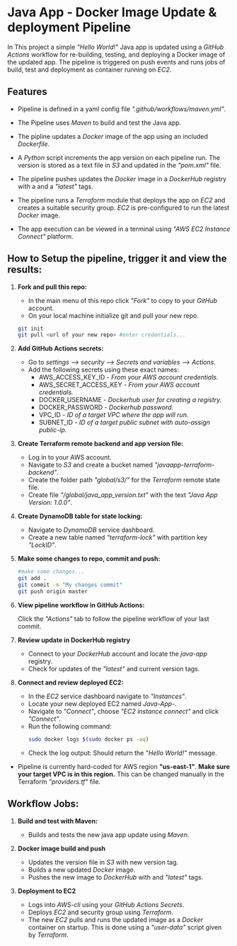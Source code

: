 # Java App - Docker Image Update & deployment Pipeline

In This project a simple *"Hello World!"* Java app is updated using a *GitHub Actions* workflow for re-building, testing, and deploying a Docker image of the updated app.
The pipeline is triggered on push events and runs jobs of build, test and deployment as container running on *EC2*.

## Features

- Pipeline is defined in a yaml config file *".github/workflows/maven.yml"*.

- The Pipeline uses *Maven* to build and test the Java app.

- The pipline updates a *Docker* image of the app using an included *Dockerfile*.

- A *Python* script increments the app version on each pipeline run. The version is stored as a text file in *S3* and updated in the *"pom.xml"* file.

- The pipeline pushes updates the *Docker* image in a *DockerHub* registry with a *<version>* and a *"latest"* tags.

- The pipeline runs a *Terraform* module that deploys the app on *EC2* and creates a suitable security group. *EC2* is pre-configured to run the latest *Docker* image.

- The app execution can be viewed in a terminal using *"AWS EC2 Instance Connect"* platform.


## How to Setup the pipeline, trigger it and view the results:

1. **Fork and pull this repo:**
    - In the main menu of this repo click *"Fork"* to copy to your *GitHub* account.
    - On your local machine initialize git and pull your new repo.

    ``` bash
    git init
    git pull <url of your new repo> #enter credentials...

    ```

2. **Add GitHub Actions secrets:**
    - Go to *settings --> security --> Secrets and variables --> Actions*.
    - Add the following secrets using these exact names:
      * AWS_ACCESS_KEY_ID - *From your AWS account credentials.*
      * AWS_SECRET_ACCESS_KEY - *From your AWS account credentials.*
      * DOCKER_USERNAME - *Dockerhub user for creating a registry.*
      * DOCKER_PASSWORD - *Dockerhub password.*
      * VPC_ID - *ID of a target VPC where the app will run.*
      * SUBNET_ID - *ID of a target public subnet with auto-assign public-ip.*

3. **Create Terraform remote backend and app version file:**
    - Log in to your AWS account.
    - Navigate to *S3* and create a bucket named *"javaapp-terraform-backend"*.
    - Create the folder path *"global/s3/"* for the *Terraform* remote state file.
    - Create file *"/global/java_app_version.txt"* with the text *"Java App Version: 1.0.0"*.

4. **Create DynamoDB table for state locking:**
    - Navigate to *DynamoDB* service dashboard.
    - Create a new table named *"terraform-lock"* with partition key *"LockID"*.

5. **Make some changes to repo, commit and push:**
   ``` bash
   #make some changes...
   git add .
   git commit -m "My changes commit"
   git push origin master

   ```

6. **View pipeline workflow in GitHub Actions:**

    Click the *"Actions"* tab to follow the pipeline workflow of your last commit.

7. **Review update in DockerHub registry**
    - Connect to your *DockerHub* account and locate the *java-app* registry.
    - Check for updates of the *"latest"* and current version tags.

8. **Connect and review deployed EC2:**
    - In the *EC2* service dashboard navigate to *"Instances"*.
    - Locate your new deployed EC2 named *Java-App-<version>*.
    - Navigate to *"Connect"*, choose *"EC2 instance connect"* and click *"Connect"*.
    - Run the following command:
      ``` bash
      sudo docker logs $(sudo docker ps -aq)

      ```
    - Check the log output: Should return the *"Hello World!"* message.

* Pipeline is currently hard-coded for AWS region **"us-east-1"**.
  **Make sure your target VPC is in this region.** This can be changed manually in the Terraform *"providers.tf"* file.


## Workflow Jobs:

1. **Build and test with Maven:**
   - Builds and tests the new java app update using *Maven*.

2. **Docker image build and push**
   - Updates the version file in *S3* with new version tag.
   - Builds a new updated *Docker* image.
   - Pushes the new image to *DockerHub* with *<version>* and *"latest"* tags.

3. **Deployment to EC2**
   - Logs into *AWS-cli* using your *GitHub Actions Secrets*.
   - Deploys *EC2* and security group using *Terraform*.
   - The new *EC2* pulls and runs the updated image as a *Docker* container on startup.
   This is done using a *"user-data"* script given by *Terraform*.
